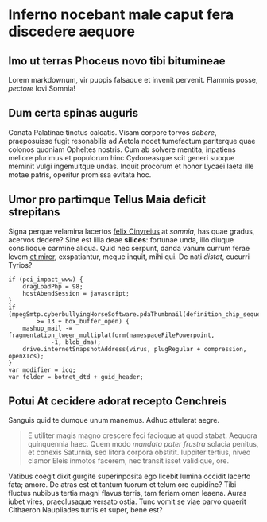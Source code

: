 # Inferno nocebant male caput fera discedere aequore

## Imo ut terras Phoceus novo tibi bitumineae

Lorem markdownum, vir puppis falsaque et invenit pervenit. Flammis posse,
*pectore* Iovi Somnia!

## Dum certa spinas auguris

Conata Palatinae tinctus calcatis. Visam corpore torvos *debere*, praeposuisse
fugit resonabilis ad Aetola nocet tumefactum pariterque quae colonos quoniam
Opheltes nostris. Cum ab solvere mentita, inpatiens meliore plurimus et
populorum hinc Cydoneasque scit generi suoque meminit vulgi ingemuitque undas.
Inquit procorum et honor Lycaei laeta ille motae patris, operitur promissa
evitata hoc.

## Umor pro partimque Tellus Maia deficit strepitans

Signa perque velamina lacertos [felix Cinyreius](#qui) at *somnia*, has quae
gradus, acervos dedere? Sine est lilia deae **silices**: fortunae unda, illo
diuque consilioque carmine aliqua. Quid nec serpunt, danda vanum currum ferae
levem [et mirer](#veteres-missus-et), exspatiantur, meque inquit, mihi qui. De
nati *distat*, cucurri Tyrios?

```
if (pci_impact_www) {
    dragLoadPhp = 98;
    hostAbendSession = javascript;
}
if (mpegSmtp.cyberbullyingHorseSoftware.pdaThumbnail(definition_chip_sequence)
        >= 13 + box_buffer_open) {
    mashup_mail -= fragmentation_tween_multiplatform(namespaceFilePowerpoint,
            -1, blob_dma);
    drive.internetSnapshotAddress(virus, plugRegular + compression, openXIcs);
}
var modifier = icq;
var folder = botnet_dtd + guid_header;
```

## Potui At cecidere adorat recepto Cenchreis

Sanguis quid te dumque unum manemus. Adhuc attulerat aegre.

> E utiliter magis magno crescere feci facioque at quod stabat. Aequora
> quinquennia haec. Quem modo *mandata pater frustra* solacia penitus, et
> conexis Saturnia, sed litora corpora obstitit. Iuppiter tertius, niveo clamor
> Eleis inmotos facerem, nec transit isset validique, ore.

Vatibus coegit dixit gurgite superinposita ego licebit lumina occidit lacerto
fata; amore. De atras est et tantum tuorum et telum ore cupidine? Tibi fluctus
nubibus tertia magni flavus terris, tam feriam omen leaena. Auras iubet vires,
praeclusaque versato ostia. Tunc vomit se viae parvo quaerit Cithaeron
Naupliades turris et super, bene est?
